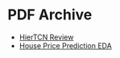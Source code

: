 # PDF Archive

- [HierTCN Review](https://cdn.jsdelivr.net/gh/ivoryRabbit/pdf/HierTCN_review.pdf)
- [House Price Prediction EDA](https://cdn.jsdelivr.net/gh/ivoryRabbit/pdf/House_Price_Prediction.pdf)
